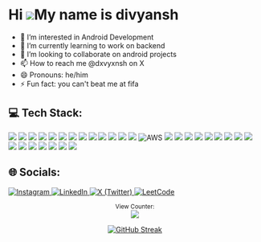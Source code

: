 

<!---
divyanshchawla23/divyanshchawla23 is a ✨ special ✨ repository because its `README.md` (this file) appears on your GitHub profile.
You can click the Preview link to take a look at your changes.
--->
Hi ![](https://user-images.githubusercontent.com/18350557/176309783-0785949b-9127-417c-8b55-ab5a4333674e.gif)My name is divyansh
======================================================================================================================================


*  👀 I’m interested in Android Development
* 🌱 I’m currently learning to work on backend
* 💞️ I’m looking to collaborate on android projects
* 📫 How to reach me @dxvyxnsh on X 
* 😄 Pronouns: he/him
* ⚡ Fun fact: you can't beat me at fifa





<h2>💻 Tech Stack:</h2>
<p align="left">
  <img src="https://img.shields.io/badge/c-%2300599C.svg?style=flat&logo=c&logoColor=white" />
  <img src="https://img.shields.io/badge/c++-%2300599C.svg?style=flat&logo=c%2B%2B&logoColor=white" />
  <img src="https://img.shields.io/badge/groovy-%234A4A4A.svg?style=flat&logo=apache-groovy&logoColor=white" />
  <img src="https://img.shields.io/badge/java-%23ED8B00.svg?style=flat&logo=java&logoColor=white" />
  <img src="https://img.shields.io/badge/kotlin-%230095D5.svg?style=flat&logo=kotlin&logoColor=white" />
  <img src="https://img.shields.io/badge/python-3670A0?style=flat&logo=python&logoColor=ffdd54" />
  
  <img src="https://img.shields.io/badge/android-%233DDC84.svg?style=flat&logo=android&logoColor=white" />
  <img src="https://img.shields.io/badge/Jetpack%20Compose-%2300C4B3.svg?style=flat&logo=jetpack-compose&logoColor=white" />
  <img src="https://img.shields.io/badge/spring%20boot-%236DB33F.svg?style=flat&logo=spring-boot&logoColor=white" />
  <img src="https://img.shields.io/badge/Spring%20Cloud-%236DB33F.svg?style=flat&logo=spring&logoColor=white" />
  <img src="https://img.shields.io/badge/Eureka-%23000000.svg?style=flat&logo=eureka&logoColor=white" />

  <img src="https://img.shields.io/badge/firebase-%23039BE5.svg?style=flat&logo=firebase&logoColor=white" />
  <img src="https://img.shields.io/badge/Amazon%20S3-%23232F3E.svg?style=flat&logo=amazon-aws&logoColor=white" />
  <img src="https://img.shields.io/badge/AWS-%23FF9900.svg?style=flat&logo=amazon-aws&logoColor=white" alt="AWS" />
  <img src="https://img.shields.io/badge/kubernetes-%23326CE5.svg?style=flat&logo=kubernetes&logoColor=white" />
  <img src="https://img.shields.io/badge/docker-%230db7ed.svg?style=flat&logo=docker&logoColor=white" />

  <img src="https://img.shields.io/badge/mysql-%2300f.svg?style=flat&logo=mysql&logoColor=white" />
  <img src="https://img.shields.io/badge/oracle-%23F80000.svg?style=flat&logo=oracle&logoColor=white" />
  <img src="https://img.shields.io/badge/SQL%20Server-%23CC2927.svg?style=flat&logo=microsoft-sql-server&logoColor=white" />

  <img src="https://img.shields.io/badge/maven-%23C71A36.svg?style=flat&logo=apache-maven&logoColor=white" />
  <img src="https://img.shields.io/badge/IntelliJ%20IDEA-%23000000.svg?style=flat&logo=intellij-idea&logoColor=white" />
  <img src="https://img.shields.io/badge/Debugger-%23000000.svg?style=flat&logo=jetbrains&logoColor=white" />
  <img src="https://img.shields.io/badge/github-%23121011.svg?style=flat&logo=github&logoColor=white" />
  <img src="https://img.shields.io/badge/git-%23F05032.svg?style=flat&logo=git&logoColor=white" />

  <img src="https://img.shields.io/badge/numpy-%23013243.svg?style=flat&logo=numpy&logoColor=white" />
  <img src="https://img.shields.io/badge/pandas-%23150458.svg?style=flat&logo=pandas&logoColor=white" />
  <img src="https://img.shields.io/badge/Apache%20Airflow-%23017CEE.svg?style=flat&logo=apache-airflow&logoColor=white" />

  <img src="https://img.shields.io/badge/Tesseract-%231A73E8.svg?style=flat&logo=tesseract-ocr&logoColor=white" />
  <img src="https://img.shields.io/badge/REST%20API-%23000000.svg?style=flat&logo=rest&logoColor=white" />
  <img src="https://img.shields.io/badge/SOAP%20API-%23000000.svg?style=flat&logo=soap&logoColor=white" />
</p>





<h2>🌐 Socials:</h2>
<p align="left">
  <a href="https://instagram.com/divyxnsh17" target="_blank">
    <img src="https://img.shields.io/badge/Instagram-%23E4405F.svg?style=flat&logo=instagram&logoColor=white" alt="Instagram" />
  </a>
  <a href="https://linkedin.com/in/divyanschawla" target="_blank">
    <img src="https://img.shields.io/badge/LinkedIn-%230077B5.svg?style=flat&logo=linkedin&logoColor=white" alt="LinkedIn" />
  </a>
  <a href="https://x.com/divyxnsh17" target="_blank">
    <img src="https://img.shields.io/badge/X-%2318171A.svg?style=flat&logo=X&logoColor=white" alt="X (Twitter)" />
  </a>
  <a href="https://leetcode.com/divyanshchawla" target="_blank">
    <img src="https://img.shields.io/badge/LeetCode-%23FFA116.svg?style=flat&logo=leetcode&logoColor=white" alt="LeetCode" />
  </a>
</p>



<p align="center">
<small>View Counter:</small><br>
<img src="https://profile-counter.glitch.me/divyanshchawla23/count.svg" /> 
</p>

<div align="center">
  
[![GitHub Streak](https://streak-stats.demolab.com?user=divyanshchawla23&theme=highcontrast&hide_border=true)](https://git.io/streak-stats)

</div>
